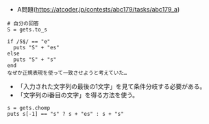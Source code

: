 - A問題(https://atcoder.jp/contests/abc179/tasks/abc179_a)

```
# 自分の回答
S = gets.to_s

if /S$/ == "e"
  puts "S" + "es"
else
  puts "S" + "s"
end
なぜか正規表現を使って一致させようと考えていた…
```

- 「入力された文字列の最後の1文字」を見て条件分岐する必要がある。
- 「文字列のi番目の文字」を得る方法を使う。

```
s = gets.chomp
puts s[-1] == "s" ? s + "es" : s + "s"
```
